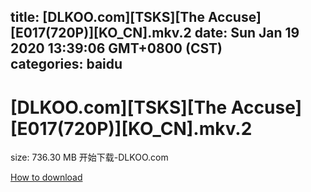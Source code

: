 
title: [DLKOO.com][TSKS][The Accuse][E017(720P)][KO_CN].mkv.2
date: Sun Jan 19 2020 13:39:06 GMT+0800 (CST)    
categories: baidu
---

# [DLKOO.com][TSKS][The Accuse][E017(720P)][KO_CN].mkv.2
size: 736.30 MB
 开始下载-DLKOO.com
 

[How to download](https://bpcam.bemobtrk.com/go/2ceec3aa-1ca2-46d6-b9ff-aaa5c184517c?jno=976)
